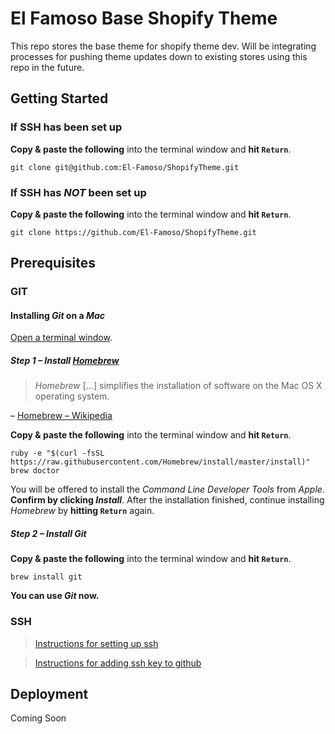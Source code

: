 # El Famoso Base Shopify Theme

This repo stores the base theme for shopify theme dev.  Will be integrating processes for pushing theme updates down to existing stores using this repo in the future.


## Getting Started

### If SSH has been set up
**Copy & paste the following** into the terminal window and **hit `Return`**.

```shell
git clone git@github.com:El-Famoso/ShopifyTheme.git
```

### If SSH has *NOT* been set up
**Copy & paste the following** into the terminal window and **hit `Return`**.

```shell
git clone https://github.com/El-Famoso/ShopifyTheme.git
```


## Prerequisites


### GIT

#### Installing *Git* on a *Mac*

[Open a terminal window](http://www.youtube.com/watch?v=zw7Nd67_aFw).

##### Step 1 – Install [*Homebrew*](http://brew.sh/)

> *Homebrew* […] simplifies the installation of software on the Mac OS X operating system.

– [Homebrew – Wikipedia](http://en.wikipedia.org/wiki/Homebrew_%28package_management_software%29)

**Copy & paste the following** into the terminal window and **hit `Return`**.

```shell
ruby -e "$(curl -fsSL https://raw.githubusercontent.com/Homebrew/install/master/install)"
brew doctor
```

You will be offered to install the *Command Line Developer Tools* from *Apple*. **Confirm by clicking *Install***. After the installation finished, continue installing *Homebrew* by **hitting `Return`** again.

##### Step 2 – Install *Git*

**Copy & paste the following** into the terminal window and **hit `Return`**.

```shell
brew install git
```

**You can use *Git* now.**

### SSH

> [Instructions for setting up ssh](https://help.github.com/articles/generating-a-new-ssh-key-and-adding-it-to-the-ssh-agent/)

> [Instructions for adding ssh key to github](https://help.github.com/articles/adding-a-new-ssh-key-to-your-github-account/)

## Deployment

Coming Soon

